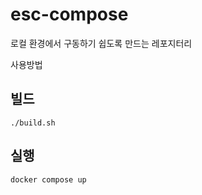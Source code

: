 # esc-compose

로컬 환경에서 구동하기 쉽도록 만드는 레포지터리

사용방법
## 빌드
```shell
./build.sh
```

## 실행
```shell
docker compose up
```

